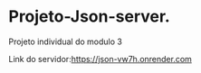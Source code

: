 # Projeto-Json-server.
Projeto individual do modulo 3

Link do servidor:https://json-vw7h.onrender.com

